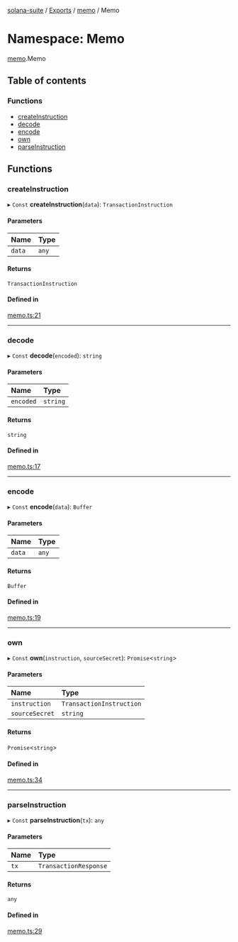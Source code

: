 [solana-suite](../README.md) / [Exports](../modules.md) / [memo](memo.md) / Memo

# Namespace: Memo

[memo](memo.md).Memo

## Table of contents

### Functions

- [createInstruction](memo.Memo.md#createinstruction)
- [decode](memo.Memo.md#decode)
- [encode](memo.Memo.md#encode)
- [own](memo.Memo.md#own)
- [parseInstruction](memo.Memo.md#parseinstruction)

## Functions

### createInstruction

▸ `Const` **createInstruction**(`data`): `TransactionInstruction`

#### Parameters

| Name | Type |
| :------ | :------ |
| `data` | `any` |

#### Returns

`TransactionInstruction`

#### Defined in

[memo.ts:21](https://github.com/fukaoi/solana-suite/blob/957ccbb/src/memo.ts#L21)

___

### decode

▸ `Const` **decode**(`encoded`): `string`

#### Parameters

| Name | Type |
| :------ | :------ |
| `encoded` | `string` |

#### Returns

`string`

#### Defined in

[memo.ts:17](https://github.com/fukaoi/solana-suite/blob/957ccbb/src/memo.ts#L17)

___

### encode

▸ `Const` **encode**(`data`): `Buffer`

#### Parameters

| Name | Type |
| :------ | :------ |
| `data` | `any` |

#### Returns

`Buffer`

#### Defined in

[memo.ts:19](https://github.com/fukaoi/solana-suite/blob/957ccbb/src/memo.ts#L19)

___

### own

▸ `Const` **own**(`instruction`, `sourceSecret`): `Promise`<`string`\>

#### Parameters

| Name | Type |
| :------ | :------ |
| `instruction` | `TransactionInstruction` |
| `sourceSecret` | `string` |

#### Returns

`Promise`<`string`\>

#### Defined in

[memo.ts:34](https://github.com/fukaoi/solana-suite/blob/957ccbb/src/memo.ts#L34)

___

### parseInstruction

▸ `Const` **parseInstruction**(`tx`): `any`

#### Parameters

| Name | Type |
| :------ | :------ |
| `tx` | `TransactionResponse` |

#### Returns

`any`

#### Defined in

[memo.ts:29](https://github.com/fukaoi/solana-suite/blob/957ccbb/src/memo.ts#L29)

